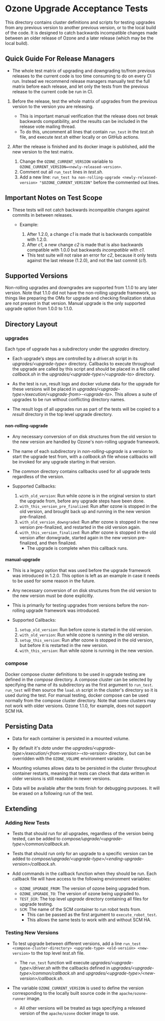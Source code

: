 <!---
  Licensed under the Apache License, Version 2.0 (the "License");
  you may not use this file except in compliance with the License.
  You may obtain a copy of the License at

   http://www.apache.org/licenses/LICENSE-2.0

  Unless required by applicable law or agreed to in writing, software
  distributed under the License is distributed on an "AS IS" BASIS,
  WITHOUT WARRANTIES OR CONDITIONS OF ANY KIND, either express or implied.
  See the License for the specific language governing permissions and
  limitations under the License. See accompanying LICENSE file.
-->

# Ozone Upgrade Acceptance Tests

This directory contains cluster definitions and scripts for testing upgrades from any previous version to another
previous version, or to the local build of the code. It is designed to catch backwards incompatible changes made between
an older release of Ozone and a later release (which may be the local build).

## Quick Guide For Release Managers

- The whole test matrix of upgrading and downgrading to/from previous releases to the current code is too time consuming to do on every CI run. Instead we recommend release managers manually test the full matrix before each release, and let only the tests from the previous release to the current code be run in CI.

1. Before the release, test the whole matrix of upgrades from the previous version to the version you are releasing.
    - This is important manual verification that the release does not break backwards compatibility, and the results can be included in the release vote mailing thread.
    - To do this, uncomment all lines that contain `run_test` in the *test.sh* file, and execute *test.sh* either locally or on GitHub actions.

2. After the release is finished and its docker image is published, add the new version to the test matrix.
    1. Change the `OZONE_CURRENT_VERSION` variable to `OZONE_CURRENT_VERSION=<newly-released-version>`.
    2. Comment out all `run_test` lines in *test.sh*.
    3. Add a new line: `run_test ha non-rolling-upgrade <newly-released-version> "$OZONE_CURRENT_VERSION"` before the commented out lines.

## Important Notes on Test Scope

- These tests will not catch backwards incompatible changes against commits in between releases.
    - Example:
        1. After 1.2.0, a change *c1* is made that is backwards compatible with 1.2.0.
        2. After *c1*, a new change *c2* is made that is also backwards compatible with 1.0.0 but backwards *incompatible* with *c1*.

        - This test suite will not raise an error for *c2*, because it only tests against the last release
        (1.2.0), and not the last commit (*c1*).

## Supported Versions

Non-rolling upgrades and downgrades are supported from 1.1.0 to any later version. Note that 1.1.0 did not have the non-rolling upgrade framework, so things like preparing the OMs for upgrade and checking finalization status are not present in that version. Manual upgrade is the only supported upgrade option from 1.0.0 to 1.1.0.

## Directory Layout

### upgrades

Each type of upgrade has a subdirectory under the *upgrades* directory.

- Each upgrade's steps are controlled by a *driver.sh* script in its *upgrades/\<upgrade-type>* directory. Callbacks to execute throughout the upgrade are called by this script and should be placed in a file called *callback.sh* in the *upgrades/\<upgrade-type>/\<upgrade-to>* directory.

- As the test is run, result logs and docker volume data for the upgrade for these versions will be placed in *upgrades/\<upgrade-type>/execution/\<upgrade-from>-\<upgrade-to>*. This allows a suite of upgrades to be run without conflicting directory names.

- The result logs of all upgrades run as part of the tests will be copied to a *result* directory in the top level upgrade directory.

#### non-rolling-upgrade

- Any necessary conversion of on disk structures from the old version to the new version are handled by Ozone's non-rolling upgrade framework.

- The name of each subdirectory in *non-rolling-upgrade* is a version to start the upgrade test from, with a *callback.sh* file whose callbacks will be invoked for any upgrade starting in that version.

- The *common* directory contains callbacks used for all upgrade tests regardless of the version.

- Supported Callbacks:
    1. `with_old_version`: Run while ozone is in the original version to start the upgrade from, before any upgrade steps have been done.
    2. `with_this_version_pre_finalized`: Run after ozone is stopped in the old version, and brought back up and running in the new version pre-finalized.
    3. `with_old_version_downgraded`: Run after ozone is stopped in the new version pre-finalized, and restarted in the old version again.
    4. `with_this_version_finalized`: Run after ozone is stopped in the old version after donwgrade, started again in the new version pre-finalized, and then finalized.
        - The upgrade is complete when this callback runs.

#### manual-upgrade

- This is a legacy option that was used before the upgrade framework was introduced in 1.2.0. This option is left as an example in case it needs to be used for some reason in the future.

- Any necessary conversion of on disk structures from the old version to the new version must be done explicitly.

- This is primarily for testing upgrades from versions before the non-rolling upgrade framework was introduced.

- Supported Callbacks:
    1. `setup_old_version`: Run before ozone is started in the old version.
    3. `with_old_version`: Run while ozone is running in the old version.
    3. `setup_this_version`: Run after ozone is stopped in the old version, but before it is restarted in the new version.
    4. `with_this_version`: Run while ozone is running in the new version.

### compose

Docker compose cluster definitions to be used in upgrade testing are defined in the *compose* directory. A compose cluster can be selected by specifying the name of its subdirectory as the first argument to `run_test`. `run_test` will then source the `load.sh` script in the cluster's directory so it is used during the test. For manual testing, docker compose can be used normally from the compose cluster directory. Note that some clusters may not work with older versions. Ozone 1.1.0, for example, does not support SCM HA.

## Persisting Data

- Data for each container is persisted in a mounted volume.

- By default it's *data* under the *upgrades/\<upgrade-type>/execution/\<from-version>-\<to-version>* directory, but can be overridden with the `OZONE_VOLUME` environment variable.

- Mounting volumes allows data to be persisted in the cluster throughout container restarts, meaning that tests can check that data written in older versions is still readable in newer versions.

- Data will be available after the tests finish for debugging purposes. It will be erased on a following run of the test.

## Extending

### Adding New Tests

- Tests that should run for all upgrades, regardless of the version being tested, can be added to *compose/upgrade/\<upgrade-type>/common/callback.sh*.

- Tests that should run only for an upgrade to a specific version can be added to *compose/upgrade/\<upgrade-type>/\<ending-upgrade-version>/callback.sh*.

- Add commands in the callback function when they should be run. Each callback file will have access to the following environment variables:
  - `OZONE_UPGRADE_FROM`: The version of ozone being upgraded from.
  - `OZONE_UPGRADE_TO`: The version of ozone being upgraded to.
  - `TEST_DIR`: The top level *upgrade* directory containing all files for upgrade testing.
  - `SCM`: The name of the SCM container to run robot tests from.
    - This can be passed as the first argument to `execute_robot_test`.
    - This allows the same tests to work with and without SCM HA.

### Testing New Versions

- To test upgrade between different versions, add a line `run_test <compose-cluster-directory> <upgrade-type> <old-version> <new-version>` to the top level *test.sh* file.
    -  The `run_test` function will execute *upgrades/\<upgrade-type>/driver.sh* with the callbacks defined in *upgrades/\<upgrade-type>/common/callback.sh* and *upgrades/\<upgrade-type>/\<new-version>/callback.sh*.

- The variable `OZONE_CURRENT_VERSION` is used to define the version corresponding to the locally built source code in the `apache/ozone-runner` image.
    - All other versions will be treated as tags specifying a released version of the `apache/ozone` docker image to use.

